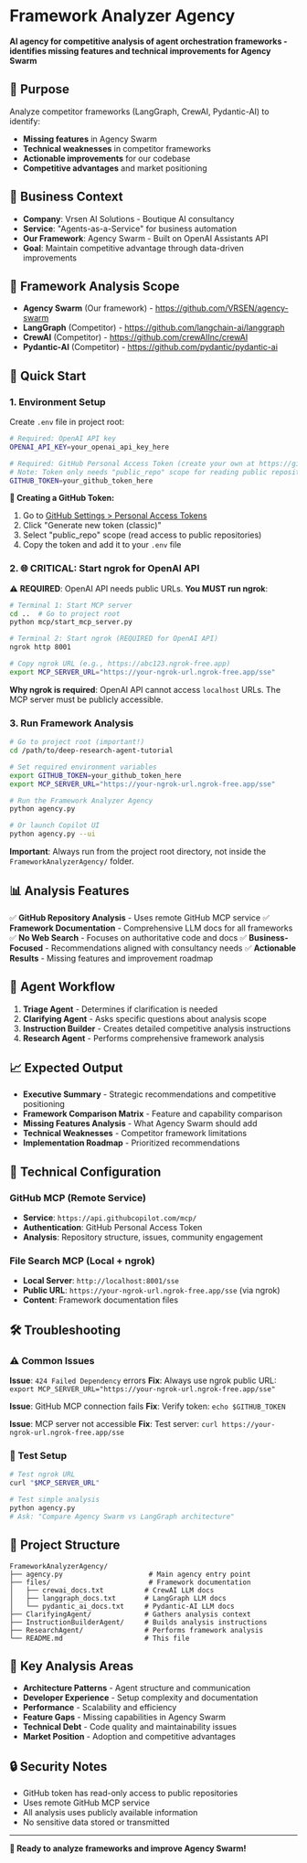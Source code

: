 # Framework Analyzer Agency

**AI agency for competitive analysis of agent orchestration frameworks - identifies missing features and technical improvements for Agency Swarm**

## 🎯 Purpose

Analyze competitor frameworks (LangGraph, CrewAI, Pydantic-AI) to identify:
- **Missing features** in Agency Swarm
- **Technical weaknesses** in competitor frameworks
- **Actionable improvements** for our codebase
- **Competitive advantages** and market positioning

## 🏢 Business Context

- **Company**: Vrsen AI Solutions - Boutique AI consultancy
- **Service**: "Agents-as-a-Service" for business automation
- **Our Framework**: Agency Swarm - Built on OpenAI Assistants API
- **Goal**: Maintain competitive advantage through data-driven improvements

## 🔧 Framework Analysis Scope

- **Agency Swarm** (Our framework) - https://github.com/VRSEN/agency-swarm
- **LangGraph** (Competitor) - https://github.com/langchain-ai/langgraph
- **CrewAI** (Competitor) - https://github.com/crewAIInc/crewAI
- **Pydantic-AI** (Competitor) - https://github.com/pydantic/pydantic-ai

## 🚀 Quick Start

### 1. Environment Setup

Create `.env` file in project root:

```bash
# Required: OpenAI API key
OPENAI_API_KEY=your_openai_api_key_here

# Required: GitHub Personal Access Token (create your own at https://github.com/settings/tokens)
# Note: Token only needs "public_repo" scope for reading public repositories
GITHUB_TOKEN=your_github_token_here
```

**🔑 Creating a GitHub Token:**
1. Go to [GitHub Settings > Personal Access Tokens](https://github.com/settings/tokens)
2. Click "Generate new token (classic)"
3. Select "public_repo" scope (read access to public repositories)
4. Copy the token and add it to your `.env` file

### 2. 🌐 **CRITICAL: Start ngrok for OpenAI API**

⚠️ **REQUIRED**: OpenAI API needs public URLs. **You MUST run ngrok**:

```bash
# Terminal 1: Start MCP server
cd ..  # Go to project root
python mcp/start_mcp_server.py

# Terminal 2: Start ngrok (REQUIRED for OpenAI API)
ngrok http 8001

# Copy ngrok URL (e.g., https://abc123.ngrok-free.app)
export MCP_SERVER_URL="https://your-ngrok-url.ngrok-free.app/sse"
```

**Why ngrok is required**: OpenAI API cannot access `localhost` URLs. The MCP server must be publicly accessible.

### 3. Run Framework Analysis

```bash
# Go to project root (important!)
cd /path/to/deep-research-agent-tutorial

# Set required environment variables
export GITHUB_TOKEN=your_github_token_here
export MCP_SERVER_URL="https://your-ngrok-url.ngrok-free.app/sse"

# Run the Framework Analyzer Agency
python agency.py

# Or launch Copilot UI
python agency.py --ui
```

**Important**: Always run from the project root directory, not inside the `FrameworkAnalyzerAgency/` folder.

## 📊 Analysis Features

✅ **GitHub Repository Analysis** - Uses remote GitHub MCP service
✅ **Framework Documentation** - Comprehensive LLM docs for all frameworks
✅ **No Web Search** - Focuses on authoritative code and docs
✅ **Business-Focused** - Recommendations aligned with consultancy needs
✅ **Actionable Results** - Missing features and improvement roadmap

## 🤖 Agent Workflow

1. **Triage Agent** - Determines if clarification is needed
2. **Clarifying Agent** - Asks specific questions about analysis scope
3. **Instruction Builder** - Creates detailed competitive analysis instructions
4. **Research Agent** - Performs comprehensive framework analysis

## 📈 Expected Output

- **Executive Summary** - Strategic recommendations and competitive positioning
- **Framework Comparison Matrix** - Feature and capability comparison
- **Missing Features Analysis** - What Agency Swarm should add
- **Technical Weaknesses** - Competitor framework limitations
- **Implementation Roadmap** - Prioritized recommendations

## 🔧 Technical Configuration

### GitHub MCP (Remote Service)
- **Service**: `https://api.githubcopilot.com/mcp/`
- **Authentication**: GitHub Personal Access Token
- **Analysis**: Repository structure, issues, community engagement

### File Search MCP (Local + ngrok)
- **Local Server**: `http://localhost:8001/sse`
- **Public URL**: `https://your-ngrok-url.ngrok-free.app/sse` (via ngrok)
- **Content**: Framework documentation files

## 🛠️ Troubleshooting

### ⚠️ Common Issues

**Issue**: `424 Failed Dependency` errors
**Fix**: Always use ngrok public URL: `export MCP_SERVER_URL="https://your-ngrok-url.ngrok-free.app/sse"`

**Issue**: GitHub MCP connection fails
**Fix**: Verify token: `echo $GITHUB_TOKEN`

**Issue**: MCP server not accessible
**Fix**: Test server: `curl https://your-ngrok-url.ngrok-free.app/sse`

### 🧪 Test Setup

```bash
# Test ngrok URL
curl "$MCP_SERVER_URL"

# Test simple analysis
python agency.py
# Ask: "Compare Agency Swarm vs LangGraph architecture"
```

## 📁 Project Structure

```
FrameworkAnalyzerAgency/
├── agency.py                     # Main agency entry point
├── files/                        # Framework documentation
│   ├── crewai_docs.txt          # CrewAI LLM docs
│   ├── langgraph_docs.txt       # LangGraph LLM docs
│   └── pydantic_ai_docs.txt     # Pydantic-AI LLM docs
├── ClarifyingAgent/             # Gathers analysis context
├── InstructionBuilderAgent/     # Builds analysis instructions
├── ResearchAgent/               # Performs framework analysis
└── README.md                    # This file
```

## 🎯 Key Analysis Areas

- **Architecture Patterns** - Agent structure and communication
- **Developer Experience** - Setup complexity and documentation
- **Performance** - Scalability and efficiency
- **Feature Gaps** - Missing capabilities in Agency Swarm
- **Technical Debt** - Code quality and maintainability issues
- **Market Position** - Adoption and competitive advantages

## 🔒 Security Notes

- GitHub token has read-only access to public repositories
- Uses remote GitHub MCP service
- All analysis uses publicly available information
- No sensitive data stored or transmitted

---

**🌟 Ready to analyze frameworks and improve Agency Swarm!**
